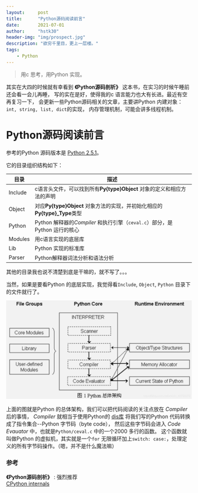 ```yaml
---
layout:     post
title:      "Python源码阅读前言"
date:       2021-07-01
author:     "hstk30"
header-img: "img/prospect.jpg"
description: "欲穷千里目，更上一层楼。"
tags:
    - Python
---
```


> 用c 思考，用Python 实现。

其实在大四的时候就有幸看到 **《Python源码剖析》** 这本书，在实习的时候午睡前还会看一会儿再睡，
写的实在是好，使得我的c 语言能力也大有长进。最近有空再复习一下，
会更新一些Python源码相关的文章，主要讲Python 内建对象：`int, string, list, dict`的实现，
内存管理机制，可能会讲多线程机制。


# Python源码阅读前言

参考的Python 源码版本是 [Python 2.5.1](https://www.python.org/downloads/release/python-251/)。

它的目录组织结构如下：

目录 			  | 描述
-------------  | -------------
Include		  	  |  c语言头文件，可以找到所有**Py{type}Object** 对象的定义和相应方法的声明
Object			  | 对应**Py{type}Object** 对象方法的实现，并初始化相应的**Py{type}_Type**类型
Python 		       |  Python 解释器的*Compiler* 和执行引擎（`ceval.c`）部分，是Python 运行的核心
Modules			| 用c语言实现的底层库
Lib				| Python 实现的标准库
Parser			|  Python解释器词法分析和语法分析

其他的目录我也说不清楚到底是干嘛的，就不写了。。。  

当然，如果是要看Python 的底层实现，我觉得看`Include`, `Object`, `Python` 目录下的文件就行了。

![img](/img/in-post/Python-arch.png)

上面的图就是Python 的总体架构，我们可以把代码阅读的关注点放在 *Compiler* 后的事情， *Compiler* 就相当于使用Python的 
[dis库](https://docs.python.org/3.6/library/dis.html) 将我们写的Python 代码转换成了指令集合--Python 字节码（byte code），
然后这些字节码会进入 *Code Evauator* 中，也就是`Python/ceval.c` 中的一个2000 多行的函数。
这个函数就叫做Python 的虚拟机，其实就是一个`for` 无限循环加上`switch: case:`，处理定义的所有字节码操作。（嗯，并不是什么魔法嘛）

### 参考

**《Python源码剖析》** : 强烈推荐  
[CPython internals](https://www.youtube.com/playlist?list=PLzV58Zm8FuBL6OAv1Yu6AwXZrnsFbbR0S) 

